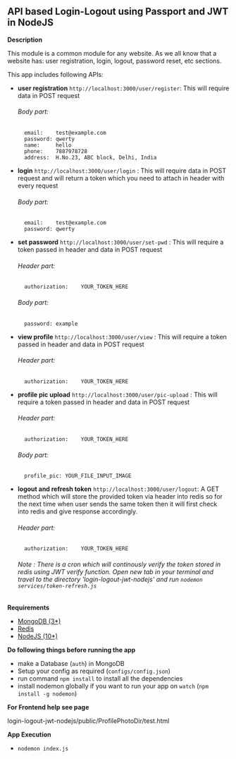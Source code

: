 
## API based Login-Logout using Passport and JWT in NodeJS ##

**Description**

This module is a common module for any website. As we all know that a website has: user registration, login, logout, password reset, etc sections.

This app includes following APIs:
- **user registration** `http://localhost:3000/user/register`: This will require data in POST request

  ###### Body part:
  ```
    email:    test@example.com
    password: qwerty
    name:     hello
    phone:    7887978728
    address:  H.No.23, ABC block, Delhi, India
  ```
- **login** `http://localhost:3000/user/login` :  This will require data in POST request and will return a token which you need to attach in header with every request

  ###### Body part:
  ```
    email:    test@example.com
    password: qwerty
  ```
- **set password** `http://localhost:3000/user/set-pwd` : This will require a token passed in header and data in POST request

  ###### Header part:
  ```
    authorization:    YOUR_TOKEN_HERE
  ```
  ###### Body part:
  ```
    password: example
  ```
- **view profile** `http://localhost:3000/user/view` : This will require a token passed in header and data in POST request

  ###### Header part:
  ```
    authorization:    YOUR_TOKEN_HERE
  ```
- **profile pic upload** `http://localhost:3000/user/pic-upload` : This will require a token passed in header and data in POST request

  ###### Header part:
  ```
    authorization:    YOUR_TOKEN_HERE
  ```
  ###### Body part:
  ```
    profile_pic: YOUR_FILE_INPUT_IMAGE
  ```
- **logout and refresh token** `http://localhost:3000/user/logout`: A GET method which will store the provided token via header into redis so for the next time when user sends the same token then it will first check into redis and give response accordingly.

  ###### Header part:
  ```
    authorization:    YOUR_TOKEN_HERE
  ```

    ###### Note : There is a cron which will continously verify the token stored in redis using JWT verify function. Open new tab in your terminal and travel to the directory 'login-logout-jwt-nodejs' and run `nodemon services/token-refresh.js`

**Requirements**
- <a href="https://www.digitalocean.com/community/tutorials/how-to-install-mongodb-on-ubuntu-18-04">MongoDB (3*)</a>
- <a href="https://www.digitalocean.com/community/tutorials/how-to-install-and-configure-redis-on-ubuntu-16-04">Redis</a>
- <a href="https://tecadmin.net/install-latest-nodejs-npm-on-ubuntu/">NodeJS (10*)</a>

**Do following things before running the app**
- make a Database (`auth`) in MongoDB
- Setup your config as required (`configs/config.json`)
- run command `npm install` to install all the dependencies
- install nodemon globally if you want to run your app on `watch` (`npm install -g nodemon`)

**For Frontend help see page**

login-logout-jwt-nodejs/public/ProfilePhotoDir/test.html

**App Execution**
- `nodemon index.js`
